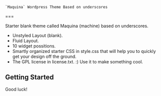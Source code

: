     `Maquina` Wordpress Theme Based on underscores
===

Starter blank theme called Maquina (machine) based on underscores. 

* Unstyled Layout (blank).
* Fluid Layout.
* 10 widget possitions.
* Smartly organized starter CSS in style.css that will help you to quickly get your design off the ground.
* The GPL license in license.txt. :) Use it to make something cool.

Getting Started
---------------

Good luck!

